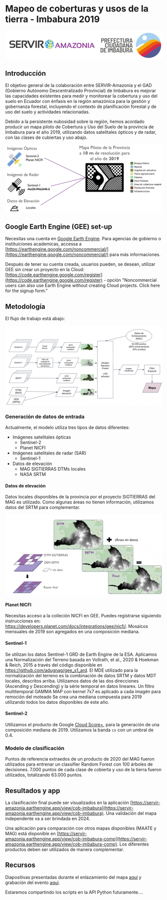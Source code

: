 # Mapeo de coberturas y usos de la tierra - Imbabura 2019

![](/images/logos.png)

## Introducción

El objetivo general de la colaboración entre SERVIR-Amazonia y el GAD (Gobierno Autónomo Descentralizado Provincial) de Imbabura es mejorar las capacidades existentes para medir y monitorear la cobertura y uso del suelo en Ecuador con énfasis en la región amazónica para la gestión y gobernanza forestal, incluyendo el contexto de planificación forestal y de uso del suelo y actividades relacionadas.

Debido a la persistente nubosidad sobre la región, hemos acordado producir un mapa piloto de Cobertura y Uso del Suelo de la provincia de Imbabura para el año 2019, utilizando datos satelitales ópticos y de radar, con las clases de cubiertas y uso abajo.

![](/images/propuesta.png)

## Google Earth Engine (GEE) set-up

Necesitas una cuenta en [Google Earth Engine](https://earthengine.google.com/). Para agencias de gobierno o instituiciones academicas, accessa a [https://earthengine.google.com/noncommercial/](https://earthengine.google.com/noncommercial/) para más informaciones.

Después de tener su cuenta creada, usuarios pueden, se desean, utilizar GEE sin crear un proyecto en la Cloud: [https://code.earthengine.google.com/register](https://code.earthengine.google.com/register) - opción "Noncommercial users can also use Earth Engine without creating Cloud projects. Click here for the signup form."

## Metodología

El flujo de trabajo está abajo:

![](/images/imbabura-workflow.png)

### Generación de datos de entrada

Actualmente, el modelo utiliza tres tipos de datos diferentes:
- Imágenes satelitales ópticas
  - Sentinel-2
  - Planet NICFI
- Imágenes satelitales de radar (SAR)
  - Sentinel-1
- Datos de elevación
  - MAG SIGTIERRAS DTMs locales
  - NASA SRTM

#### Datos de elevación

Datos locales disponibles de la provincia por el proyecto SIGTIERRAS del MAG es utilizado. Como algunas áreas no tienen información, utilizamos datos del SRTM para complementar.

![](/images/elevacion.png)

#### Planet NICFI

Necesitas acceso a la colleción NICFI en GEE. Puedes registrarse siguiendo instrucciones en: https://developers.planet.com/docs/integrations/gee/nicfi/.
Mosaicos mensuales de 2019 son agregados en una composición mediana.

#### Sentinel-1

Se utilizan los datos Sentinel-1 GRD de Earth Engine de la ESA. Aplicamos una Normalización del Terreno basada en Vollrath, et al., 2020 & Hoekman & Reich, 2015 a través del código disponible en https://github.com/adugnag/gee_s1_ard. El MDE utilizado para la normalización del terreno es la combinación de datos SRTM y datos MDT locales, descritos arriba. Utilizamos datos de las dos direcciones (Ascending y Descending) y la série temporal en datos lineares. Un filtro multitemporal GAMMA MAP con kernel 7x7 es aplicado a cada imagén para remoción del moteado Se crea una mediana compuesta para 2019 utilizando todos los datos disponibles de este año.

#### Sentinel-2

Utilizamos el producto de Google [Cloud Score+](https://developers.google.com/earth-engine/datasets/catalog/GOOGLE_CLOUD_SCORE_PLUS_V1_S2_HARMONIZED), para la generación de una composición mediana de 2019. Utilizamos la banda `cs` con un umbral de 0.4. 

### Modelo de clasificación

Puntos de referencia extraedos de un producto de 2020 del MAG fueron utilizados para entrenar un classifier Random Forest con 100 árboles de decisiones. 7.000 puntos de cada clase de cobierta y uso de la tierra fueron utilizados, totalizando 63.000 puntos.

## Resultados y app

La clasificación final puede ser visualizados en la aplicación [https://servir-amazonia.earthengine.app/view/cob-imbabura](https://servir-amazonia.earthengine.app/view/cob-imbabura).
Una validación del mapa independente va a ser brindada en 2024.

Una aplicación para comparación con otros mapas disponibles (MAATE y MAG) está disponible en [https://servir-amazonia.earthengine.app/view/cob-imbabura-comp](https://servir-amazonia.earthengine.app/view/cob-imbabura-comp). Los diferentes productos deben ser utilizados de manera complementar. 

## Recursos

Diapositivas presentadas durante el enlazamiento del mapa [aquí](https://docs.google.com/presentation/d/1ewmdR0mngd1_x-9k-iCD84fwyrBS9_0h/edit?usp=sharing&ouid=117588040825190888554&rtpof=true&sd=true) y grabación del evento [aquí](https://www.facebook.com/PrefecturaImbabura/videos/882536243471435/).

Estaremos compartindo los scripts en la API Python futuramente....
